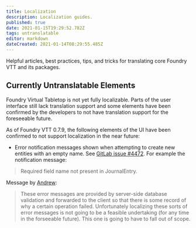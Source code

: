 ```yaml
---
title: Localization
description: Localization guides.
published: true
date: 2021-01-15T19:29:52.782Z
tags: untranslatable
editor: markdown
dateCreated: 2021-01-14T08:29:55.485Z
---
```


Helpful articles, best practices, tips, and tricks for translating core Foundry VTT and its packages.

## Currently Untranslatable Elements
Foundry Virtual Tabletop is not yet fully localizable. Parts of the user interface still lack translation support and some elements have been confirmed by the developers to not have translation support for the foreseeable future.

As of Foundry VTT 0.7.9, the following elements of the UI have been confirmed to not support localization in the near future:
- Error notification messages shown when attempting to create new entities with an empty name. See [GitLab issue #4472](https://gitlab.com/foundrynet/foundryvtt/-/issues/4472). For example the notification message:
> Required field name not present in JournalEntry.

Message by [Andrew](https://gitlab.com/aaclayton):

> These error messages are provided by server-side database validation and forwarded to the client so that there is some record of why a certain operation failed. Unfortunately localizing these sorts of error messages is not going to be a feasible undertaking (for any time in the forseeable future). This one is going to have to fall out of scope.